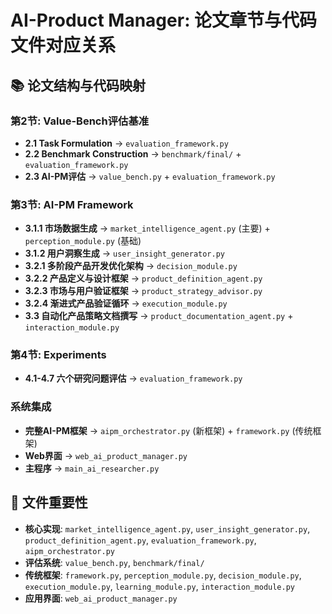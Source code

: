 # AI-Product Manager: 论文章节与代码文件对应关系

## 📚 **论文结构与代码映射**

### **第2节: Value-Bench评估基准**
- **2.1 Task Formulation** → `evaluation_framework.py`
- **2.2 Benchmark Construction** → `benchmark/final/` + `evaluation_framework.py`
- **2.3 AI-PM评估** → `value_bench.py` + `evaluation_framework.py`

### **第3节: AI-PM Framework**
- **3.1.1 市场数据生成** → `market_intelligence_agent.py` (主要) + `perception_module.py` (基础)
- **3.1.2 用户洞察生成** → `user_insight_generator.py`
- **3.2.1 多阶段产品开发优化架构** → `decision_module.py`
- **3.2.2 产品定义与设计框架** → `product_definition_agent.py`
- **3.2.3 市场与用户验证框架** → `product_strategy_advisor.py`
- **3.2.4 渐进式产品验证循环** → `execution_module.py`
- **3.3 自动化产品策略文档撰写** → `product_documentation_agent.py` + `interaction_module.py`

### **第4节: Experiments**
- **4.1-4.7 六个研究问题评估** → `evaluation_framework.py`

### **系统集成**
- **完整AI-PM框架** → `aipm_orchestrator.py` (新框架) + `framework.py` (传统框架)
- **Web界面** → `web_ai_product_manager.py`
- **主程序** → `main_ai_researcher.py`

## 🎯 **文件重要性**
- **核心实现**: `market_intelligence_agent.py`, `user_insight_generator.py`, `product_definition_agent.py`, `evaluation_framework.py`, `aipm_orchestrator.py`
- **评估系统**: `value_bench.py`, `benchmark/final/`
- **传统框架**: `framework.py`, `perception_module.py`, `decision_module.py`, `execution_module.py`, `learning_module.py`, `interaction_module.py`
- **应用界面**: `web_ai_product_manager.py`